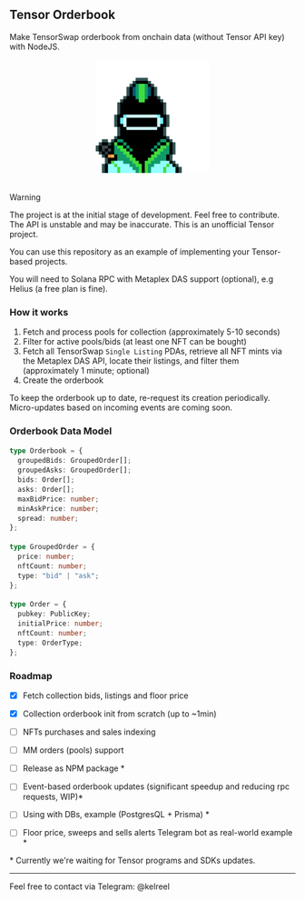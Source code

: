 ## Tensor Orderbook

Make TensorSwap orderbook from onchain data (without Tensor API key) with NodeJS.

<div align="center">
  <img width="200px" src="./docs/chart.gif" alt="chart">
</div>
<br />

> [!WARNING]
> The project is at the initial stage of development. Feel free to contribute. The API is unstable and may be inaccurate.
> This is an unofficial Tensor project.

You can use this repository as an example of implementing your Tensor-based projects.

You will need to Solana RPC with Metaplex DAS support (optional), e.g Helius (a free plan is fine).

### How it works

1. Fetch and process pools for collection (approximately 5-10 seconds)
2. Filter for active pools/bids (at least one NFT can be bought)
3. Fetch all TensorSwap `Single Listing` PDAs, retrieve all NFT mints via the Metaplex DAS API, locate their listings, and filter them (approximately 1 minute; optional)
4. Create the orderbook

To keep the orderbook up to date, re-request its creation periodically. Micro-updates based on incoming events are coming soon.

### Orderbook Data Model
```typescript
type Orderbook = {
  groupedBids: GroupedOrder[];
  groupedAsks: GroupedOrder[];
  bids: Order[];
  asks: Order[];
  maxBidPrice: number;
  minAskPrice: number;
  spread: number;
};

type GroupedOrder = {
  price: number;
  nftCount: number;
  type: "bid" | "ask";
};

type Order = {
  pubkey: PublicKey;
  initialPrice: number;
  nftCount: number;
  type: OrderType;
};
```

### Roadmap
 - [x] Fetch collection bids, listings and floor price
 - [x] Collection orderbook init from scratch (up to ~1min)
 - [ ] NFTs purchases and sales indexing
 - [ ] MM orders (pools) support
 - [ ] Release as NPM package *
 - [ ] Event-based orderbook updates (significant speedup and reducing rpc requests, WIP)*
 - [ ] Using with DBs, example (PostgresQL + Prisma) *
 - [ ] Floor price, sweeps and sells alerts Telegram bot as real-world example *


\* Currently we're waiting for Tensor programs and SDKs updates.

---

Feel free to contact via Telegram: @kelreel


